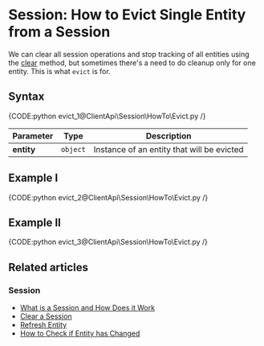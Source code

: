 # Session: How to Evict Single Entity from a Session

We can clear all session operations and stop tracking of all entities using the 
[clear](../../../client-api/session/how-to/clear-a-session) method, but sometimes 
there's a need to do cleanup only for one entity. This is what `evict` is for.

## Syntax

{CODE:python evict_1@ClientApi\Session\HowTo\Evict.py /}

| Parameter | Type | Description |
| --------- | ---- | ----------- |
| **entity** | `object` | Instance of an entity that will be evicted |

## Example I

{CODE:python evict_2@ClientApi\Session\HowTo\Evict.py /}

## Example II

{CODE:python evict_3@ClientApi\Session\HowTo\Evict.py /}

## Related articles

### Session

- [What is a Session and How Does it Work](../../../client-api/session/what-is-a-session-and-how-does-it-work)
- [Clear a Session](../../../client-api/session/how-to/clear-a-session)
- [Refresh Entity](../../../client-api/session/how-to/refresh-entity)
- [How to Check if Entity has Changed](../../../client-api/session/how-to/check-if-entity-has-changed)
